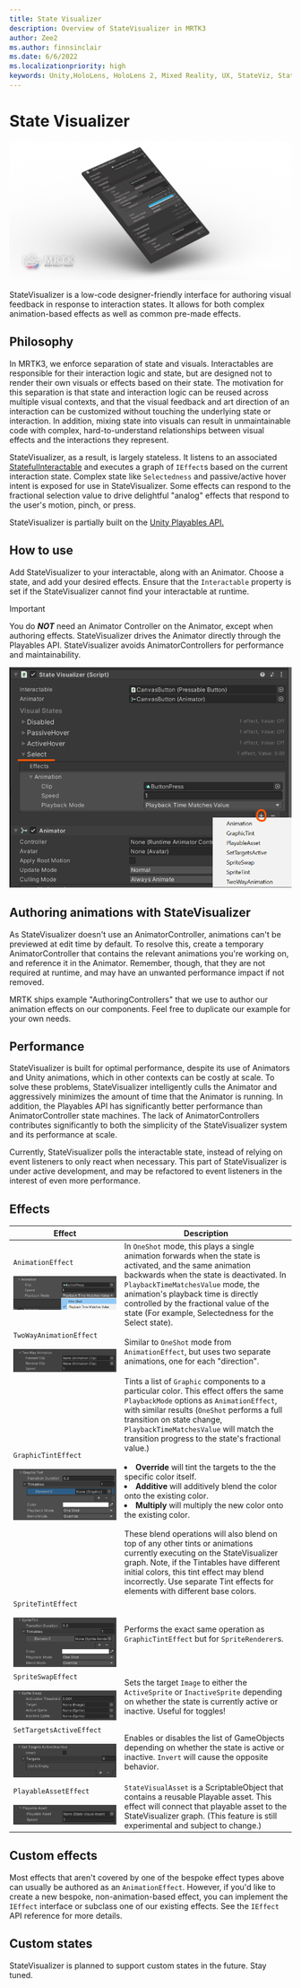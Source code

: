 ```yaml
---
title: State Visualizer
description: Overview of StateVisualizer in MRTK3
author: Zee2
ms.author: finnsinclair
ms.date: 6/6/2022
ms.localizationpriority: high
keywords: Unity,HoloLens, HoloLens 2, Mixed Reality, UX, StateViz, StateVisualizer, State Visualizer, UX, animations
---
```


# State Visualizer

![Button Main](../../../mrtk3-overview/images/UXBuildingBlocks/StateVisualizer/stateviz-cover.png)

StateVisualizer is a low-code designer-friendly interface for authoring visual feedback in response to interaction states. It allows for both complex animation-based effects as well as common pre-made effects. 

## Philosophy

In MRTK3, we enforce separation of state and visuals. Interactables are responsible for their interaction logic and state, but are designed not to render their own visuals or effects based on their state. The motivation for this separation is that state and interaction logic can be reused across multiple visual contexts, and that the visual feedback and art direction of an interaction can be customized without touching the underlying state or interaction. In addition, mixing state into visuals can result in unmaintainable code with complex, hard-to-understand relationships between visual effects and the interactions they represent.

StateVisualizer, as a result, is largely stateless. It listens to an associated [StatefulInteractable](../../../mrtk3-overview/architecture/interactables.md) and executes a graph of `IEffect`s based on the current interaction state. Complex state like `Selectedness` and passive/active hover intent is exposed for use in StateVisualizer. Some effects can respond to the fractional selection value to drive delightful "analog" effects that respond to the user's motion, pinch, or press.

StateVisualizer is partially built on the [Unity Playables API.](https://docs.unity3d.com/Manual/Playables.html)

## How to use

Add StateVisualizer to your interactable, along with an Animator. Choose a state, and add your desired effects. Ensure that the `Interactable` property is set if the StateVisualizer cannot find your interactable at runtime.

> [!IMPORTANT]
> You do **_NOT_** need an Animator Controller on the Animator, except when authoring effects. StateVisualizer drives the Animator directly through the Playables API. StateVisualizer avoids AnimatorControllers for performance and maintainability.

![Adding an effect](../../../mrtk3-overview/images/UXBuildingBlocks/StateVisualizer/add-effect.png)

## Authoring animations with StateVisualizer

As StateVisualizer doesn't use an AnimatorController, animations can't be previewed at edit time by default. To resolve this, create a temporary AnimatorController that contains the relevant animations you're working on, and reference it in the Animator. Remember, though, that they are not required at runtime, and may have an unwanted performance impact if not removed. 

MRTK ships example "AuthoringControllers" that we use to author our animation effects on our components. Feel free to duplicate our example for your own needs.

## Performance

StateVisualizer is built for optimal performance, despite its use of Animators and Unity animations, which in other contexts can be costly at scale. To solve these problems, StateVisualizer intelligently culls the Animator and aggressively minimizes the amount of time that the Animator is running. In addition, the Playables API has significantly better performance than AnimatorController state machines. The lack of AnimatorControllers contributes significantly to both the simplicity of the StateVisualizer system and its performance at scale.

Currently, StateVisualizer polls the interactable state, instead of relying on event listeners to only react when necessary. This part of StateVisualizer is under active development, and may be refactored to event listeners in the interest of even more performance.

## Effects

| Effect | Description|
|--------|------------|
| `AnimationEffect`<br><br> ![AnimationEffect inspector view](../../../mrtk3-overview/images/UXBuildingBlocks/StateVisualizer/animationEffect.png) | In `OneShot` mode, this plays a single animation forwards when the state is activated, and the same animation backwards when the state is deactivated. In `PlaybackTimeMatchesValue` mode, the animation's playback time is directly controlled by the fractional value of the state (For example, Selectedness for the Select state).
|`TwoWayAnimationEffect`<br><br> ![TwoWayAnimationEffect inspector view](../../../mrtk3-overview/images/UXBuildingBlocks/StateVisualizer/twoWayAnimationEffect.png) | Similar to `OneShot` mode from `AnimationEffect`, but uses two separate animations, one for each "direction".
|`GraphicTintEffect`<br><br>![GraphicTintEffect inspector view](../../../mrtk3-overview/images/UXBuildingBlocks/StateVisualizer/graphicTintEffect.png) | Tints a list of `Graphic` components to a particular color. This effect offers the same `PlaybackMode` options as `AnimationEffect`, with similar results (`OneShot` performs a full transition on state change, `PlaybackTimeMatchesValue` will match the transition progress to the state's fractional value.)<br><br> <li> <b>Override</b> will tint the targets to the the specific color itself. <li> <b>Additive</b> will additively blend the color onto the existing color. <li> <b>Multiply</b> will multiply the new color onto the existing color. <br><br>These blend operations will also blend on top of any other tints or animations currently executing on the StateVisualizer graph. Note, if the Tintables have different initial colors, this tint effect may blend incorrectly. Use separate Tint effects for elements with different base colors.
| `SpriteTintEffect`<br><br>![SpriteTintEffect inspector view](../../../mrtk3-overview/images/UXBuildingBlocks/StateVisualizer/spriteTintEffect.png) | Performs the exact same operation as `GraphicTintEffect` but for `SpriteRenderer`s.
| `SpriteSwapEffect`<br><br>![SpriteSwapEffect inspector view](../../../mrtk3-overview/images/UXBuildingBlocks/StateVisualizer/spriteSwapEffect.png) | Sets the target `Image` to either the `ActiveSprite` or `InactiveSprite` depending on whether the state is currently active or inactive. Useful for toggles!
| `SetTargetsActiveEffect`<br><br>![SetTargetsActiveEffect inspector view](../../../mrtk3-overview/images/UXBuildingBlocks/StateVisualizer/setTargetsActiveEffect.png) | Enables or disables the list of GameObjects depending on whether the state is active or inactive. `Invert` will cause the opposite behavior.
| `PlayableAssetEffect`<br><br>![PlayableAssetEffect inspector view](../../../mrtk3-overview/images/UXBuildingBlocks/StateVisualizer/playableAssetEffect.png) | `StateVisualAsset` is a ScriptableObject that contains a reusable Playable asset. This effect will connect that playable asset to the StateVisualizer graph. (This feature is still experimental and subject to change.)

## Custom effects

Most effects that aren't covered by one of the bespoke effect types above can usually be authored as an `AnimationEffect`. However, if you'd like to create a new bespoke, non-animation-based effect, you can implement the `IEffect` interface or subclass one of our existing effects. See the `IEffect` API reference for more details.

## Custom states

StateVisualizer is planned to support custom states in the future. Stay tuned.
